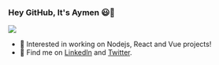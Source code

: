 ### Hey GitHub, It's Aymen 😃👋

![](https://komarev.com/ghpvc/?username=Aymen-Mohammednur&color=DF6D74)

- 🔭 Interested in working on Nodejs, React and Vue projects!
- 💬 Find me on [LinkedIn](https://linkedin.com/in/aymen-mohammednur) and [Twitter](https://twitter.com/Aymen_ua).

<!--
**Aymen-Mohammednur/Aymen-Mohammednur** is a ✨ _special_ ✨ repository because its `README.md` (this file) appears on your GitHub profile.

Here are some ideas to get you started:

- 🔭 I’m currently working on ...
- 🌱 I’m currently learning ...
- 👯 I’m looking to collaborate on ...
- 🤔 I’m looking for help with ...

- 📫 How to reach me: ...
- 😄 Pronouns: ...
- ⚡ Fun fact: ...
-->
